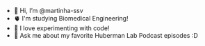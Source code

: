 - 👋 Hi, I’m @martinha-ssv
- 🫀 I'm studying Biomedical Engineering!
- 🌱 I love experimenting with code!
- 🩷 Ask me about my favorite Huberman Lab Podcast episodes :D
  
<!---
martinha-ssv/martinha-ssv is a ✨ special ✨ repository because its `README.md` (this file) appears on your GitHub profile.
You can click the Preview link to take a look at your changes.
--->
